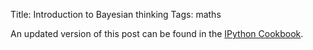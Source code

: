 Title: Introduction to Bayesian thinking
Tags: maths

An updated version of this post can be found in the [IPython Cookbook](https://ipython-books.github.io/).

